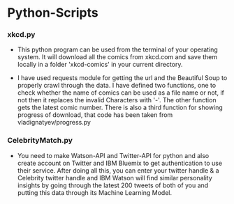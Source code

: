 # Python-Scripts

### xkcd.py
 
* This python program can be used from the terminal of your operating system. It will download all the comics from xkcd.com and save them locally in a folder 'xkcd-comics' in your current directory. 

* I have used requests module for getting the url and the Beautiful Soup to properly crawl through the data. I have defined two functions, one to check whether the name of comics can be used as a file name or not, if not then it replaces the invalid Characters with '-'. The other function gets the latest comic number. There is also a third function for showing progress of download, that code has been taken from vladignatyev/progress.py

### CelebrityMatch.py

* You need to make Watson-API and Twitter-API for python and also create account on Twitter and IBM Bluemix to get authentication to use their service. After doing all this, you can enter your twitter handle & a Celebrity twitter handle and IBM Watson will find similar personality insights by going through the latest 200 tweets of both of you and putting this data through its Machine Learning Model. 
